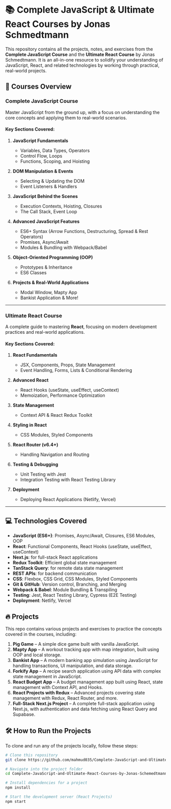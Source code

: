 # 📚 Complete JavaScript & Ultimate React Courses by Jonas Schmedtmann

This repository contains all the projects, notes, and exercises from the **Complete JavaScript Course** and the **Ultimate React Course** by Jonas Schmedtmann. It is an all-in-one resource to solidify your understanding of JavaScript, React, and related technologies by working through practical, real-world projects.

## 🚀 Courses Overview

### **Complete JavaScript Course**

Master JavaScript from the ground up, with a focus on understanding the core concepts and applying them to real-world scenarios.

#### Key Sections Covered:

1. **JavaScript Fundamentals**

   - Variables, Data Types, Operators
   - Control Flow, Loops
   - Functions, Scoping, and Hoisting

2. **DOM Manipulation & Events**

   - Selecting & Updating the DOM
   - Event Listeners & Handlers

3. **JavaScript Behind the Scenes**

   - Execution Contexts, Hoisting, Closures
   - The Call Stack, Event Loop

4. **Advanced JavaScript Features**

   - ES6+ Syntax (Arrow Functions, Destructuring, Spread & Rest Operators)
   - Promises, Async/Await
   - Modules & Bundling with Webpack/Babel

5. **Object-Oriented Programming (OOP)**

   - Prototypes & Inheritance
   - ES6 Classes

6. **Projects & Real-World Applications**
   - Modal Window, Mapty App
   - Bankist Application & More!

---

### **Ultimate React Course**

A complete guide to mastering **React**, focusing on modern development practices and real-world applications.

#### Key Sections Covered:

1. **React Fundamentals**

   - JSX, Components, Props, State Management
   - Event Handling, Forms, Lists & Conditional Rendering

2. **Advanced React**

   - React Hooks (useState, useEffect, useContext)
   - Memoization, Performance Optimization

3. **State Management**

   - Context API & React Redux Toolkit

4. **Styling in React**

   - CSS Modules, Styled Components

5. **React Router (v6.4+)**

   - Handling Navigation and Routing

6. **Testing & Debugging**

   - Unit Testing with Jest
   - Integration Testing with React Testing Library

7. **Deployment**
   - Deploying React Applications (Netlify, Vercel)

---

## 💻 Technologies Covered

- **JavaScript (ES6+)**: Promises, Async/Await, Closures, ES6 Modules, OOP
- **React**: Functional Components, React Hooks (useState, useEffect, useContext)
- **Next.js**: for full-stack React applications
- **Redux Toolkit**: Efficient global state management
- **TanStack Query**: for remote data state management
- **REST APIs**: for backend communication
- **CSS**: Flexbox, CSS Grid, CSS Modules, Styled Components
- **Git & GitHub**: Version control, Branching, and Merging
- **Webpack & Babel**: Module Bundling & Transpiling
- **Testing**: Jest, React Testing Library, Cypress (E2E Testing)
- **Deployment**: Netlify, Vercel

## 🔥 Projects

This repo contains various projects and exercises to practice the concepts covered in the courses, including:

1. **Pig Game** – A simple dice game built with vanilla JavaScript.
2. **Mapty App** – A workout tracking app with map integration, built using OOP and local storage.
3. **Bankist App** – A modern banking app simulation using JavaScript for handling transactions, UI manipulation, and data storage.
4. **Forkify App** – A recipe search application using API data with complex state management in JavaScript.
5. **React Budget App** – A budget management app built using React, state management with Context API, and Hooks.
6. **React Projects with Redux** – Advanced projects covering state management with Redux, React Router, and more.
7. **Full-Stack Next.js Project** – A complete full-stack application using Next.js, with authentication and data fetching using React Query and Supabase.

## 🛠 How to Run the Projects

To clone and run any of the projects locally, follow these steps:

```bash
# Clone this repository
git clone https://github.com/mahmud035/Complete-JavaScript-and-Ultimate-React-Courses-by-Jonas-Schemedtmann.git

# Navigate into the project folder
cd Complete-JavaScript-and-Ultimate-React-Courses-by-Jonas-Schemedtmann

# Install dependencies for a project
npm install

# Start the development server (React Projects)
npm start
```
